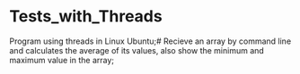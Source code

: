 # Tests_with_Threads
Program using threads in Linux Ubuntu;#
Recieve an array by command line and calculates the average of its values, also show the minimum and maximum value in the array;
